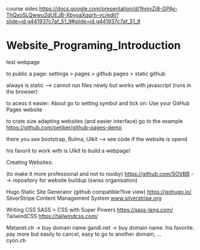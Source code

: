 course sides
https://docs.google.com/presentation/d/1hmyZj8-GPAy-ThQxo5LQwwu2dUEJB-XbyoaXqqrh-vc/edit?slide=id.g441937c7af_51_9#slide=id.g441937c7af_51_9


# Website_Programing_Introduction
test webpage


to public a page: settings > pages > github pages > static github

always is static --> cannot run files newly but works with javascript (runs in the browser)

to acess it easier: About go to setting symbol and tick on: Use your GitHub Pages website



to crate size adapting websites (and easier interface) go to the example 
https://github.com/oetiker/github-pages-demo

there you see bootstrap, Bulma, UIkit
--> see code if the website is opend

his favorit to work with is UIkit to build a webpage!



Creating Websites:

(to make it more professional and not to nooby)
https://github.com/SOVBB --> repository for website buildup (swiss organisation)


  Hugo Static Site Generator (github compatible?live view)
    https://gohugo.io/ 
  SilverStripe Content Management System 
    www.silverstripe.org
  
Writing CSS
  SASS = CSS with Super Powers 
    https://sass-lang.com/
  TailwindCSS 
    https://tailwindcss.com/ 

Metanet.ch -> buy domain name
gandi.net -> buy domain name. his favorite. pay more but easily to cancel, easy to go to another domain, ...  
cyon.ch

